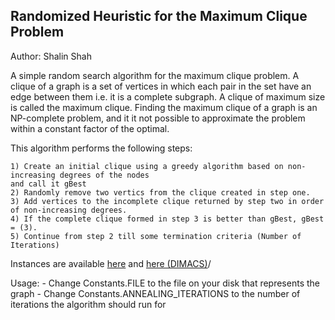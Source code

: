 <h2>Randomized Heuristic for the Maximum Clique Problem</h2>

Author: Shalin Shah

A simple random search algorithm for the maximum clique problem. A clique of a graph is a set of vertices in which each pair in the set have an edge between them i.e. it is a complete subgraph. A clique of maximum  size is called the maximum clique. Finding the maximum clique of a graph is an NP-complete problem, and it it not possible to approximate the problem within a constant factor of the optimal.

This algorithm performs the following steps:

	1) Create an initial clique using a greedy algorithm based on non-increasing degrees of the nodes
	and call it gBest
	2) Randomly remove two vertics from the clique created in step one.
	3) Add vertices to the incomplete clique returned by step two in order of non-increasing degrees.
	4) If the complete clique formed in step 3 is better than gBest, gBest = (3).
	5) Continue from step 2 till some termination criteria (Number of Iterations)

Instances are available <a href="http://www.nlsde.buaa.edu.cn/~kexu/benchmarks/graph-benchmarks.htm">here</a> and <a href="http://iridia.ulb.ac.be/~fmascia/maximum_clique/DIMACS-benchmark">here (DIMACS)</a>/

Usage:
	- Change Constants.FILE to the file on your disk that represents the graph
	- Change Constants.ANNEALING_ITERATIONS to the number of iterations the algorithm should run for
